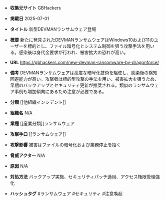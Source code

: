 - **収集元サイト**
GBHackers

- **掲載日**
2025-07-01

- **タイトル**
新型DEVMANランサムウェア登場

- **概要**
新たに発見されたDEVMANランサムウェアはWindows10および11のユーザーを標的とし、ファイル暗号化とシステム制御を狙う攻撃手法を用いる。感染後は身代金要求が行われ、被害拡大の恐れが高い。

- **URL**
https://gbhackers.com/new-devman-ransomware-by-dragonforce/

- **備考**
DEVMANランサムウェアは高度な暗号化技術を駆使し、感染後の検知回避能力が高い。攻撃者は標的型攻撃の手法を用い、被害拡大を狙うため、早期のバックアップとセキュリティ更新が推奨される。類似のランサムウェア事例も増加傾向にあるため注意が必要である。

- **分類**
[[他組織インシデント]]

- **組織名**
N/A

- **業種**
[[産業分類]]ランサムウェア

- **攻撃手口**
[[ランサムウェア]]

- **攻撃影響**
被害はファイルの暗号化および業務停止を招く

- **脅威アクター**
N/A

- **原因**
N/A

- **対処方法**
バックアップ実施、セキュリティパッチ適用、アクセス権限管理強化

- **ハッシュタグ**
#ランサムウェア #セキュリティ #注意喚起
